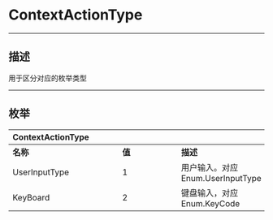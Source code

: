 # ContextActionType

------------------------------------------------------------------------------------------
## 描述

用于区分对应的枚举类型

------------------------------------------------------------------------------------------
## 枚举

|<div style="width:200px">ContextActionType</div>|<div style="width:100px"></div>|<div style="width:100px"></div>|
|:---|:---|:---|
|**名称**|**值**|**描述**|
|UserInputType|1|用户输入。对应Enum.UserInputType|
|KeyBoard|2|键盘输入，对应Enum.KeyCode|
